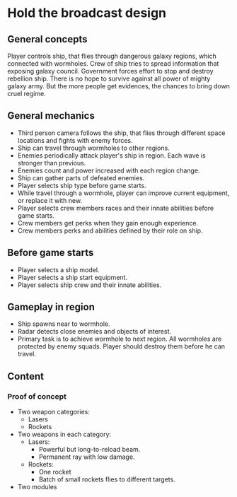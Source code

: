# Hold the broadcast design

## General concepts
Player controls ship, that flies through dangerous galaxy regions, which connected with wormholes. Crew of ship tries to spread information that exposing galaxy council. Government forces effort to stop and destroy rebellion ship. There is no hope to survive against all power of mighty galaxy army. But the more people get evidences, the chances to bring down cruel regime.

## General mechanics
- Third person camera follows the ship, that flies through different space locations and fights with enemy forces.
- Ship can travel through wormholes to other regions.
- Enemies periodically attack player's ship in region. Each wave is stronger than previous.
- Enemies count and power increased with each region change.
- Ship can gather parts of defeated enemies.
- Player selects ship type before game starts.
- While travel through a wormhole, player can improve current equipment, or replace it with new.
- Player selects crew members races and their innate abilities before game starts.
- Crew members get perks when they gain enough experience.
- Crew members perks and abilities defined by their role on ship.

## Before game starts
- Player selects a ship model.
- Player selects a ship start equipment.
- Player selects ship crew and their innate abilities.

## Gameplay in region
- Ship spawns near to wormhole.
- Radar detects close enemies and objects of interest.
- Primary task is to achieve wormhole to next region. All wormholes are protected by enemy squads. Player should destroy them before he can travel.

## Content

### Proof of concept
- Two weapon categories:
    - Lasers
    - Rockets
- Two weapons in each category:
    - Lasers:
        - Powerful but long-to-reload beam.
        - Permanent ray with low damage.
    - Rockets:
        - One rocket 
        - Batch of small rockets flies to different targets.
- Two modules
